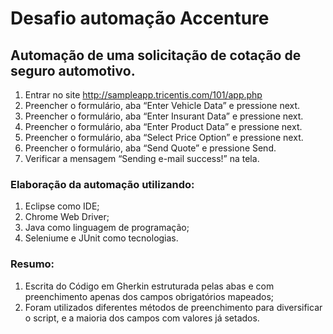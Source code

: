 # Desafio automação Accenture

## Automação de uma solicitação de cotação de seguro automotivo.

1.	Entrar no site http://sampleapp.tricentis.com/101/app.php
2.	Preencher o formulário, aba “Enter Vehicle Data” e pressione next.
3.	Preencher o formulário, aba “Enter Insurant Data” e pressione next.
4.	Preencher o formulário, aba “Enter Product Data” e pressione next.
5.	Preencher o formulário, aba “Select Price Option” e pressione next.
6.	Preencher o formulário, aba “Send Quote” e pressione Send.
7.	Verificar a mensagem “Sending e-mail success!” na tela.

### Elaboração da automação utilizando:
1. Eclipse como IDE;
2. Chrome Web Driver;
3. Java como linguagem de programação;
4. Seleniume e JUnit como tecnologias.

### Resumo:
1. Escrita do Código em Gherkin estruturada pelas abas e com preenchimento apenas dos campos obrigatórios mapeados;
2. Foram utilizados diferentes métodos de preenchimento para diversificar o script, e a maioria dos campos com valores já setados.




 
